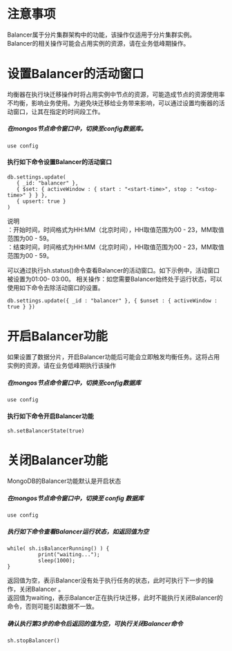 # 注意事项
Balancer属于分片集群架构中的功能，该操作仅适用于分片集群实例。  
Balancer的相关操作可能会占用实例的资源，请在业务低峰期操作。
# 设置Balancer的活动窗口
均衡器在执行块迁移操作时将占用实例中节点的资源，可能造成节点的资源使用率不均衡，影响业务使用。为避免块迁移给业务带来影响，可以通过设置均衡器的活动窗口，让其在指定的时间段工作。
##### 在mongos节点命令窗口中，切换至config数据库。
```
use config
```
#### 执行如下命令设置Balancer的活动窗口
```
db.settings.update(
   { _id: "balancer" },
   { $set: { activeWindow : { start : "<start-time>", stop : "<stop-time>" } } },
   { upsert: true }
)
```
说明  
<start-time>：开始时间，时间格式为HH:MM（北京时间），HH取值范围为00 - 23，MM取值范围为00 - 59。  
<stop-time>：结束时间，时间格式为HH:MM（北京时间），HH取值范围为00 - 23，MM取值范围为00 - 59。

可以通过执行sh.status()命令查看Balancer的活动窗口。如下示例中，活动窗口被设置为01:00- 03:00。
相关操作：如您需要Balancer始终处于运行状态，可以使用如下命令去除活动窗口的设置。
```
db.settings.update({ _id : "balancer" }, { $unset : { activeWindow : true } })
```
# 开启Balancer功能
如果设置了数据分片，开启Balancer功能后可能会立即触发均衡任务。这将占用实例的资源，请在业务低峰期执行该操作
##### 在mongos节点命令窗口中，切换至config数据库
```
use config
```
#### 执行如下命令开启Balancer功能
```
sh.setBalancerState(true)
```
# 关闭Balancer功能
MongoDB的Balancer功能默认是开启状态
##### 在mongos节点命令窗口中，切换至 config 数据库
```
use config
```
##### 执行如下命令查看Balancer运行状态，如返回值为空
```
while( sh.isBalancerRunning() ) {
          print("waiting...");
          sleep(1000);
}
```
返回值为空，表示Balancer没有处于执行任务的状态，此时可执行下一步的操作，关闭Balancer 。  
返回值为waiting，表示Balancer正在执行块迁移，此时不能执行关闭Balancer的命令，否则可能引起数据不一致。
##### 确认执行第3步的命令后返回的值为空，可执行关闭Balancer命令
```
sh.stopBalancer()
```
